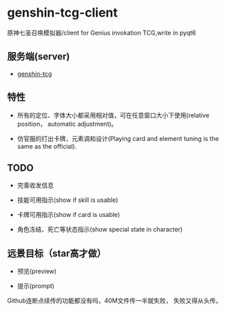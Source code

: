 # genshin-tcg-client
原神七圣召唤模拟器/client for Genius invokation TCG,write in pyqt6

## 服务端(server)

* [genshin-tcg](https://github.com/Asassong/genshin-tcg)

## 特性

* 所有的定位、字体大小都采用相对值，可在任意窗口大小下使用(relative position， automatic adjustment)。

* 仿官服的打出卡牌，元素调和设计(Playing card and element tuning is the same as the official).

## TODO

* 完善收发信息

* 技能可用指示(show if skill is usable)

* 卡牌可用指示(show if card is usable)

* 角色冻结、死亡等状态指示(show special state in character)

## 远景目标（star高才做）

* 预览(preview)

* 提示(prompt)

Github连断点续传的功能都没有吗，40M文件传一半就失败， 失败又得从头传。
